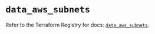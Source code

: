# `data_aws_subnets`

Refer to the Terraform Registry for docs: [`data_aws_subnets`](https://registry.terraform.io/providers/hashicorp/aws/6.5.0/docs/data-sources/subnets).
